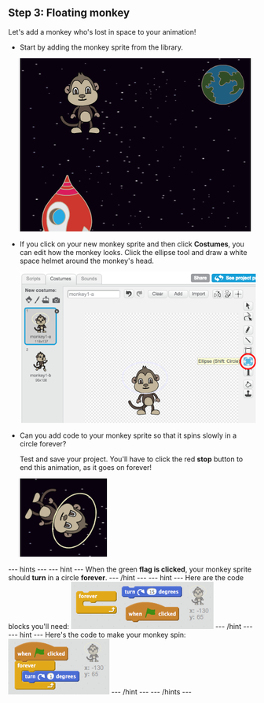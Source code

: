## Step 3: Floating monkey

Let's add a monkey who's lost in space to your animation!

+ Start by adding the monkey sprite from the library.

	![Adding a monkey sprite](images/space-monkey-sprite.png)

+ If you click on your new monkey sprite and then click **Costumes**, you can edit how the monkey looks. Click the ellipse tool and draw a white space helmet around the monkey's head.

	![Monkey space helmet](images/space-monkey-edit.png)

+ Can you add code to your monkey sprite so that it spins slowly in a circle forever?

    Test and save your project. You'll have to click the red **stop** button to end this animation, as it goes on forever!

    ![Blocks for a spinning monkey](images/space-spin-test.png)

--- hints ---
--- hint ---
When the green __flag is clicked__, your monkey sprite should __turn__ in a circle __forever__.
--- /hint ---
--- hint ---
Here are the code blocks you'll need:
![Blocks for a spinning monkey](images/space-spin-blocks.png)
--- /hint ---
--- hint ---
Here's the code to make your monkey spin:
![Code for a spinning monkey](images/space-spin-code.png)
--- /hint ---
--- /hints ---
